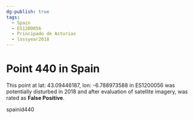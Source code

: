 ```yaml
---
dg-publish: true
tags:
  - Spain
  - ES1200056
  - Principado de Asturias
  - lossyear2018
---
```


# Point 440 in Spain

This point at lat: 43.09446187, lon: -6.788973588 in ES1200056 was potentially disturbed in 2018 and after evaluation of satellite imagery, was rated as **False Positive**.



spainid440